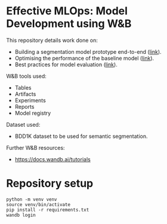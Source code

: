 # Effective MLOps: Model Development using W&B

This repository details work done on:
* Building a segmentation model prototype end-to-end ([link](/1_build_end2end_prototype/README.md)).
* Optimising the performance of the baseline model ([link](/2_beyond_baseline_prototype/README.md)).
* Best practices for model evaluation ([link](/3_model_eval/README.md)).

W&B tools used: 
* Tables
* Artifacts
* Experiments
* Reports
* Model registry

Dataset used:

* BDD1K dataset to be used for semantic segmentation.

Further W&B resources:

* https://docs.wandb.ai/tutorials

# Repository setup

```
python -m venv venv
source venv/bin/activate
pip install -r requirements.txt
wandb login
```